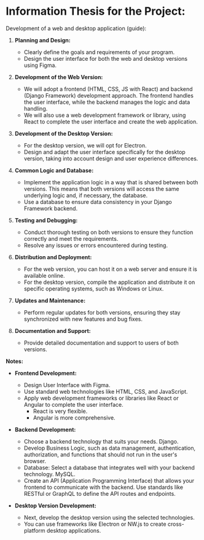 # Information Thesis for the Project:
Development of a web and desktop application (guide):
1. **Planning and Design:**
   - Clearly define the goals and requirements of your program.
   - Design the user interface for both the web and desktop versions using Figma.

2. **Development of the Web Version:**
   - We will adopt a frontend (HTML, CSS, JS with React) and backend (Django Framework) development approach. The frontend handles the user interface, while the backend manages the logic and data handling.
   - We will also use a web development framework or library, using React to complete the user interface and create the web application.

3. **Development of the Desktop Version:**
   - For the desktop version, we will opt for Electron.
   - Design and adapt the user interface specifically for the desktop version, taking into account design and user experience differences.

4. **Common Logic and Database:**
   - Implement the application logic in a way that is shared between both versions. This means that both versions will access the same underlying logic and, if necessary, the database.
   - Use a database to ensure data consistency in your Django Framework backend.

5. **Testing and Debugging:**
   - Conduct thorough testing on both versions to ensure they function correctly and meet the requirements.
   - Resolve any issues or errors encountered during testing.

6. **Distribution and Deployment:**
   - For the web version, you can host it on a web server and ensure it is available online.
   - For the desktop version, compile the application and distribute it on specific operating systems, such as Windows or Linux.

7. **Updates and Maintenance:**
   - Perform regular updates for both versions, ensuring they stay synchronized with new features and bug fixes.

8. **Documentation and Support:**
   - Provide detailed documentation and support to users of both versions.

**Notes:**

- **Frontend Development:**
  - Design User Interface with Figma.
  - Use standard web technologies like HTML, CSS, and JavaScript.
  - Apply web development frameworks or libraries like React or Angular to complete the user interface.
    - React is very flexible.
    - Angular is more comprehensive.

- **Backend Development:**
  - Choose a backend technology that suits your needs. Django.
  - Develop Business Logic, such as data management, authentication, authorization, and functions that should not run in the user's browser.
  - Database: Select a database that integrates well with your backend technology. MySQL.
  - Create an API (Application Programming Interface) that allows your frontend to communicate with the backend. Use standards like RESTful or GraphQL to define the API routes and endpoints.

- **Desktop Version Development:**
  - Next, develop the desktop version using the selected technologies.
  - You can use frameworks like Electron or NW.js to create cross-platform desktop applications.
